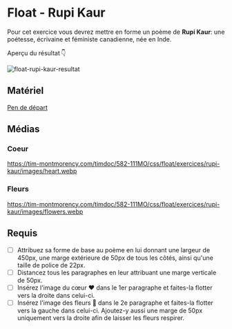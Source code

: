 # Float - Rupi Kaur
Pour cet exercice vous devrez mettre en forme un poème de **Rupi Kaur**: une poétesse, écrivaine et féministe canadienne, née en Inde.

Aperçu du résultat 👇

![float-rupi-kaur-resultat](https://github.com/user-attachments/assets/f570e65f-0f21-4fbd-af85-26d0a3e719ba)


## Matériel

[Pen de départ](https://codepen.io/tim-momo/pen/rNrKZmR?editors=1100)

## Médias
 
### Coeur

https://tim-montmorency.com/timdoc/582-111MO/css/float/exercices/rupi-kaur/images/heart.webp
 
### Fleurs

https://tim-montmorency.com/timdoc/582-111MO/css/float/exercices/rupi-kaur/images/flowers.webp


## Requis
* [ ] Attribuez sa forme de base au poème en lui donnant une largeur de 450px, une marge extérieure de 50px de tous les côtés, ainsi qu'une taille de police de 22px.
* [ ] Distancez tous les paragraphes en leur attribuant une marge verticale de 50px.
* [ ] Insérez l'image du cœur ❤️ dans le 1er paragraphe et faites-la flotter vers la droite dans celui-ci.
* [ ] Insérez l'image des fleurs 🌻 dans le 2e paragraphe et faites-la flotter vers la gauche dans celui-ci. Ajoutez-y aussi une marge de 50px uniquement vers la droite afin de laisser les fleurs respirer.

